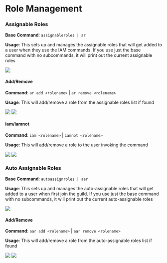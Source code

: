 # Role Management

### Assignable Roles
**Base Command**: `assignableroles | ar`

**Usage**: This sets up and manages the assignable roles that will get added to a user when they use the IAM commands. If you use just the base command with no subcommands, it will print out the current assignable roles

<img src="../../images/Roles/ar_base.png"/> 

#### Add/Remove
**Command**: `ar add <rolename>` | `ar remove <rolename>`

**Usage**: This will add/remove a role from the assignable roles list if found

<img src="../../images/Roles/ar_add.png"/> 
<img src="../../images/Roles/ar_rem.png"/> 

#### iam/iamnot
**Command**: `iam <rolename>` | `iamnot <rolename>`

**Usage**: This will add/remove a role to the user invoking the command

<img src="../../images/Roles/ar_iam.png"/> 
<img src="../../images/Roles/ar_iamnot.png"/> 

### Auto Assignable Roles
**Base Command**: `autoassignroles | aar`

**Usage**: This sets up and manages the auto-assignable roles that will get added to a user when first join the guild. If you use just the base command with no subcommands, it will print out the current auto-assignable roles

<img src="../../images/Roles/aar_base.png"/> 

#### Add/Remove
**Command**: `aar add <rolename>` | `aar remove <rolename>`

**Usage**: This will add/remove a role from the auto-assignable roles list if found

<img src="../../images/Roles/aar_add.png"/> 
<img src="../../images/Roles/aar_rem.png"/> 